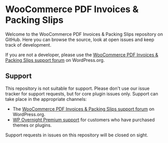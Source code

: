 # WooCommerce PDF Invoices & Packing Slips
Welcome to the WooCommerce PDF Invoices & Packing Slips repository on GitHub. Here you can browse the source, look at open issues and keep track of development.

If you are not a developer, please use the [WooCommerce PDF Invoices & Packing Slips support forum](http://wordpress.org/support/plugin/woocommerce-pdf-invoices-packing-slips) on WordPress.org.

## Support
This repository is not suitable for support. Please don't use our issue tracker for support requests, but for core plugin issues only. Support can take place in the appropriate channels:

* The [WooCommerce PDF Invoices & Packing Slips support forum](http://wordpress.org/support/plugin/woocommerce-pdf-invoices-packing-slips) on WordPress.org.
* [WP Overnight Premium support](https://wpovernight.com/contact/) for customers who have purchased themes or plugins.

Support requests in issues on this repository will be closed on sight.